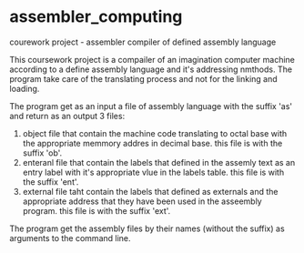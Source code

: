 # assembler_computing
courework project - assembler compiler of defined assembly language

This coursework project is a compailer of an imagination computer machine according to a define assembly language and it's addressing nmthods. The program take care of the translating process and not for the linking and loading. 

The program get as an input a file of assembly language with the suffix 'as' and return as an output 3 files: 
1. object file that contain the machine code translating to octal base with the appropriate memmory addres in decimal base.
this file is with the suffix 'ob'.
2. enteranl file that contain the labels that defined in the assemly text as an entry label with it's appropriate vlue in the labels table.
this file is with the suffix 'ent'.
3. external file taht contain the labels that defined as externals and the appropriate address that they have been used in the asseembly program. this file is with the suffix 'ext'.

The program get the assembly files by their names (without the suffix) as arguments to the command line.

